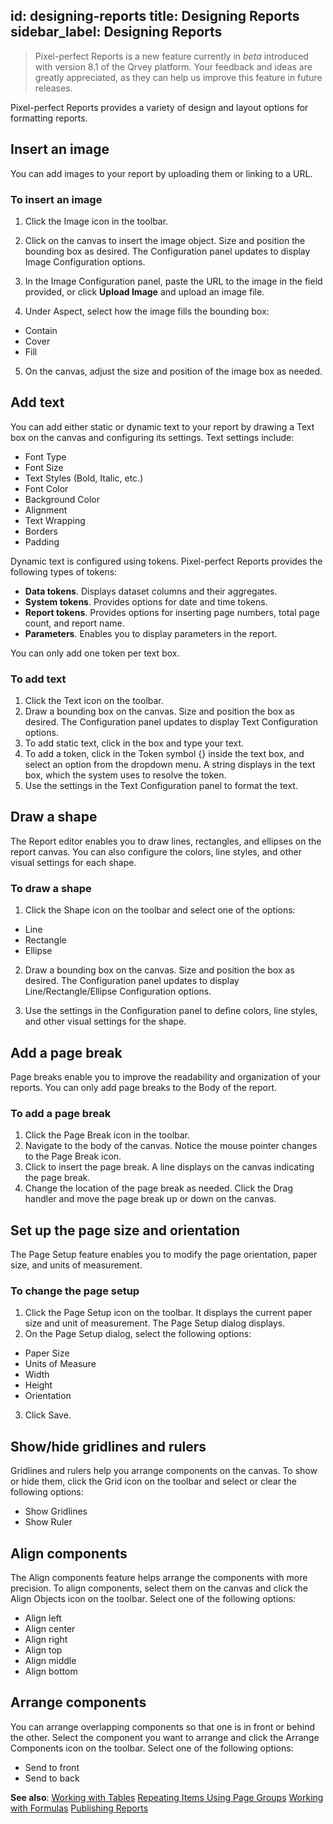 id: designing-reports
title: Designing Reports
sidebar_label: Designing Reports
---
<div style={{textAlign: "justify"}}>


>Pixel-perfect Reports is a new feature currently in *beta* introduced with version 8.1 of the Qrvey platform. Your feedback and ideas are greatly appreciated, as they can help us improve this feature in future releases.

Pixel-perfect Reports provides a variety of design and layout options for formatting reports. 

## Insert an image
You can add images to your report by uploading them or linking to a URL.

### To insert an image
1. Click the Image icon in the toolbar. 

2. Click on the canvas to insert the image object. Size and position the bounding box as desired. The Configuration panel updates to display Image Configuration options. 

3. In the Image Configuration panel, paste the URL to the image in the field provided, or click **Upload Image** and upload an image file. 

4. Under Aspect, select how the image fills the bounding box:
  - Contain
  - Cover
  - Fill

5. On the canvas, adjust the size and position of the image box as needed. 

## Add text
You can add either static or dynamic text to your report by drawing a Text box on the canvas and configuring its settings. Text settings include:
- Font Type
- Font Size
- Text Styles (Bold, Italic, etc.)
- Font Color
- Background Color
- Alignment
- Text Wrapping
- Borders
- Padding

Dynamic text is configured using tokens. Pixel-perfect Reports provides the following types of tokens:
- **Data tokens**. Displays dataset columns and their aggregates. 
- **System tokens**. Provides options for date and time tokens. 
- **Report tokens**. Provides options for inserting page numbers, total page count, and report name. 
- **Parameters**. Enables you to display parameters in the report.  

You can only add one token per text box. 

### To add text
1. Click the Text icon on the toolbar. 
2. Draw a bounding box on the canvas. Size and position the box as desired. The Configuration panel updates to display Text Configuration options.
3. To add static text, click in the box and type your text.  
4. To add a token, click in the Token symbol {} inside the text box, and select an option from the dropdown menu. A string displays in the text box, which the system uses to resolve the token. 
5. Use the settings in the Text Configuration panel to format the text. 

## Draw a shape
The Report editor enables you to draw lines, rectangles, and ellipses on the report canvas. You can also configure the colors, line styles, and other visual settings for each shape. 

### To draw a shape
1. Click the Shape icon on the toolbar and select one of the options:
  - Line
  - Rectangle
  - Ellipse

2. Draw a bounding box on the canvas. Size and position the box as desired. The Configuration panel updates to display Line/Rectangle/Ellipse Configuration options. 

3. Use the settings in the Configuration panel to define colors, line styles, and other visual settings for the shape. 

## Add a page break
Page breaks enable you to improve the readability and organization of your reports. You can only add page breaks to the Body of the report. 

### To add a page break
1. Click the Page Break icon in the toolbar. 
2. Navigate to the body of the canvas. Notice the mouse pointer changes to the Page Break icon. 
3. Click to insert the page break. A line displays on the canvas indicating the page break. 
4. Change the location of the page break as needed. Click the Drag handler and move the page break up or down on the canvas.

## Set up the page size and orientation
The Page Setup feature enables you to modify the page orientation, paper size, and units of measurement. 

### To change the page setup
1. Click the Page Setup icon on the toolbar. It displays the current paper size and unit of measurement. The Page Setup dialog displays. 
2. On the Page Setup dialog, select the following options:
  - Paper Size
  - Units of Measure
  - Width
  - Height
  - Orientation
3. Click Save. 

## Show/hide gridlines and rulers
Gridlines and rulers help you arrange components on the canvas. To show or hide them, click the Grid icon on the toolbar and select or clear the following options:
- Show Gridlines
- Show Ruler

## Align components
The Align components feature helps arrange the components with more precision. To align components, select them on the canvas and click the Align Objects icon on the toolbar. Select one of the following options:
- Align left
- Align center
- Align right
- Align top
- Align middle
- Align bottom

## Arrange components
You can arrange overlapping components so that one is in front or behind the other. Select the component you want to arrange and click the Arrange Components icon on the toolbar. Select one of the following options: 
- Send to front
- Send to back

**See also**:
[Working with Tables](tables.md)
[Repeating Items Using Page Groups](page-groups.md)
[Working with Formulas](formulas.md)
[Publishing Reports](publishing-reports.md)

</div>
